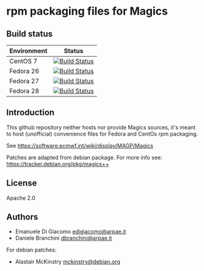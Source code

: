 # rpm packaging files for Magics


## Build status


| Environment | Status |
| ----------- | ------ |
| CentOS 7    | [![Build Status](https://badges.herokuapp.com/travis/ARPA-SIMC/Magics-rpm?branch=master&env=DOCKER_IMAGE=centos:7&label=centos7)](https://travis-ci.org/ARPA-SIMC/Magics-rpm) |
| Fedora 26   | [![Build Status](https://badges.herokuapp.com/travis/ARPA-SIMC/Magics-rpm?branch=master&env=DOCKER_IMAGE=fedora:26&label=fedora26)](https://travis-ci.org/ARPA-SIMC/Magics-rpm) |
| Fedora 27   | [![Build Status](https://badges.herokuapp.com/travis/ARPA-SIMC/Magics-rpm?branch=master&env=DOCKER_IMAGE=fedora:27&label=fedora27)](https://travis-ci.org/ARPA-SIMC/Magics-rpm) |
| Fedora 28   | [![Build Status](https://badges.herokuapp.com/travis/ARPA-SIMC/Magics-rpm?branch=master&env=DOCKER_IMAGE=fedora:27&label=fedora28)](https://travis-ci.org/ARPA-SIMC/Magics-rpm) |


## Introduction


This github repository neither hosts nor provide Magics sources, it's meant to
host (unofficial) convenience files for Fedora and CentOs rpm packaging.

See https://software.ecmwf.int/wiki/display/MAGP/Magics

Patches are adapted from debian package.
For more info see: https://tracker.debian.org/pkg/magics++

## License

Apache 2.0

## Authors

* Emanuele Di Giacomo <edigiacomo@arpae.it>
* Daniele Branchini <dbranchini@arpae.it>

For debian patches:
* Alastair McKinstry <mckinstry@debian.org>
